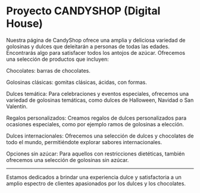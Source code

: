 # Proyecto CANDYSHOP (Digital House) 

Nuestra página de CandyShop ofrece una amplia y deliciosa variedad de golosinas y dulces que deleitarán a personas de todas las edades. Encontrarás algo para satisfacer todos los antojos de azúcar. Ofrecemos una selección de productos que incluyen:

Chocolates: barras de chocolates.

Golosinas clásicas: gomitas clásicas, ácidas, con formas.

Dulces temática: Para celebraciones y eventos especiales, ofrecemos una variedad de golosinas temáticas, como dulces de Halloween, Navidad o San Valentín.

Regalos personalizados: Creamos regalos de dulces personalizados para ocasiones especiales, como por ejemplo ramos de golosinas a elección.

Dulces internacionales: Ofrecemos una selección de dulces y chocolates de todo el mundo, permitiéndote explorar sabores internacionales.

Opciones sin azúcar: Para aquellos con restricciones dietéticas, también ofrecemos una selección de golosinas sin azúcar.


___________________________________________________

Estamos dedicados a brindar una experiencia dulce y satisfactoria a un amplio espectro de clientes apasionados por los dulces y los chocolates.
